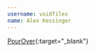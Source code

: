```yaml
---
username: voidfiles
name: Alex Kessinger
---
```


[PourOver](https://adn-pourover.appspot.com/signup/){:target="_blank"}
